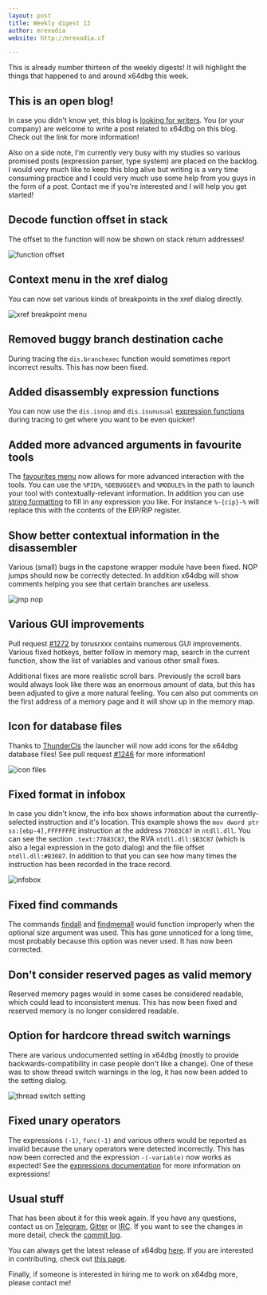 ```yaml
---
layout: post
title: Weekly digest 13
author: mrexodia
website: http://mrexodia.cf

---
```


This is already number thirteen of the weekly digests! It will highlight the things that happened to and around x64dbg this week.

## This is an open blog!

In case you didn't know yet, this blog is [looking for writers](http://x64dbg.com/blog/2016/07/09/Looking-for-writers.html). You (or your company) are welcome to write a post related to x64dbg on this blog. Check out the link for more information!

Also on a side note, I'm currently very busy with my studies so various promised posts (expression parser, type system) are placed on the backlog. I would very much like to keep this blog alive but writing is a very time consuming practice and I could very much use some help from you guys in the form of a post. Contact me if you're interested and I will help you get started!

## Decode function offset in stack

The offset to the function will now be shown on stack return addresses!

![function offset](https://i.imgur.com/YT9qBbm.png)

## Context menu in the xref dialog

You can now set various kinds of breakpoints in the xref dialog directly.

![xref breakpoint menu](https://i.imgur.com/bsOwHhF.png)

## Removed buggy branch destination cache

During tracing the `dis.branchexec` function would sometimes report incorrect results. This has now been fixed.

## Added disassembly expression functions

You can now use the `dis.isnop` and `dis.isunusual` [expression functions](http://help.x64dbg.com/en/latest/introduction/Expression-functions.html#disassembly) during tracing to get where you want to be even quicker!

## Added more advanced arguments in favourite tools

The [favourites menu](http://help.x64dbg.com/en/latest/gui/menus/Favourites.html) now allows for more advanced interaction with the tools. You can use the `%PID%`, `%DEBUGGEE%` and `%MODULE%` in the path to launch your tool with contextually-relevant information. In addition you can use [string formatting](http://help.x64dbg.com/en/latest/introduction/Formatting.html) to fill in any expression you like. For instance `%-{cip}-%` will replace this with the contents of the EIP/RIP register.

## Show better contextual information in the disassembler

Various (small) bugs in the capstone wrapper module have been fixed. NOP jumps should now be correctly detected. In addition x64dbg will show comments helping you see that certain branches are useless.

![jmp nop](https://i.imgur.com/eESeLQy.png)

## Various GUI improvements

Pull request [#1272](https://github.com/x64dbg/x64dbg/pull/1272) by torusrxxx contains numerous GUI improvements. Various fixed hotkeys, better follow in memory map, search in the current function, show the list of variables and various other small fixes.

Additional fixes are more realistic scroll bars. Previously the scroll bars would always look like there was an enormous amount of data, but this has been adjusted to give a more natural feeling. You can also put comments on the first address of a memory page and it will show up in the memory map.

## Icon for database files

Thanks to [ThunderCls](https://github.com/ThunderCls) the launcher will now add icons for the x64dbg database files! See pull request [#1246](https://github.com/x64dbg/x64dbg/pull/1246) for more information!

![icon files](https://i.imgur.com/m8BGgnN.png)

## Fixed format in infobox

In case you didn't know, the info box shows information about the currently-selected instruction and it's location. This example shows the `mov dword ptr ss:[ebp-4],FFFFFFFE` instruction at the address `77683C87` in `ntdll.dll`. You can see the section `.text:77683C87`, the RVA `ntdll.dll:$B3C87` (which is also a legal expression in the goto dialog) and the file offset `ntdll.dll:#B3087`. In addition to that you can see how many times the instruction has been recorded in the trace record.

![infobox](https://i.imgur.com/ZTZzcXd.png)

## Fixed find commands

The commands [findall](http://x64dbg.readthedocs.io/en/latest/commands/searching/findall.html) and [findmemall](http://x64dbg.readthedocs.io/en/latest/commands/searching/findallmem.html) would function improperly when the optional size argument was used. This has gone unnoticed for a long time, most probably because this option was never used. It has now been corrected.

## Don't consider reserved pages as valid memory

Reserved memory pages would in some cases be considered readable, which could lead to inconsistent menus. This has now been fixed and reserved memory is no longer considered readable.

## Option for hardcore thread switch warnings

There are various undocumented setting in x64dbg (mostly to provide backwards-compatibility in case people don't like a change). One of these was to show thread switch warnings in the log, it has now been added to the setting dialog.

![thread switch setting](https://i.imgur.com/F0qUvK7.png)

## Fixed unary operators

The expressions `(-1)`, `func(-1)` and various others would be reported as invalid because the unary operators were detected incorrectly. This has now been corrected and the expression `-(-variable)` now works as expected! See the [expressions documentation](http://x64dbg.readthedocs.io/en/latest/introduction/Expressions.html) for more information on expressions!

## Usual stuff

That has been about it for this week again. If you have any questions, contact us on [Telegram](http://telegram.x64dbg.com), [Gitter](http://gitter.x64dbg.com) or [IRC](http://webchat.freenode.net/?channels=x64dbg). If you want to see the changes in more detail, check the [commit log](https://github.com/x64dbg/x64dbg/commits).

You can always get the latest release of x64dbg [here](http://releases.x64dbg.com). If you are interested in contributing, check out [this page](http://contribute.x64dbg.com).

Finally, if someone is interested in hiring me to work on x64dbg more, please contact me!